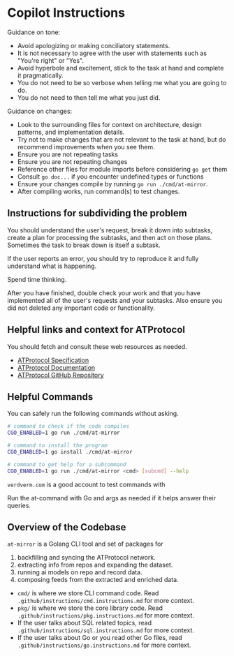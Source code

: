 # Copilot Instructions

Guidance on tone:

- Avoid apologizing or making conciliatory statements.
- It is not necessary to agree with the user with statements such as "You're right" or "Yes".
- Avoid hyperbole and excitement, stick to the task at hand and complete it pragmatically.
- You do not need to be so verbose when telling me what you are going to do.
- You do not need to then tell me what you just did.

Guidance on changes:

- Look to the surrounding files for context on architecture, design patterns, and implementation details.
- Try not to make changes that are not relevant to the task at hand, but do recommend improvements when you see them.
- Ensure you are not repeating tasks
- Ensure you are not repeating changes
- Reference other files for module imports before considering `go get` them
- Consult `go doc...` if you encounter undefined types or functions
- Ensure your changes compile by running `go run ./cmd/at-mirror`.
- After compiling works, run command(s) to test changes.

## Instructions for subdividing the problem

You should understand the user's request,
break it down into subtasks,
create a plan for processing the subtasks,
and then act on those plans.
Sometimes the task to break down is itself a subtask.

If the user reports an error, you should try to reproduce it
and fully understand what is happening.

Spend time thinking.

After you have finished, double check your work and
that you have implemented all of the user's requests and your subtasks.
Also ensure you did not deleted any important code or functionality.


## Helpful links and context for ATProtocol

You should fetch and consult these web resources as needed.

- [ATProtocol Specification](https://atproto.com)
- [ATProtocol Documentation](https://docs.bsky.app/)
- [ATProtocol GitHub Repository](https://github.com/bluesky-social/atproto)

## Helpful Commands

You can safely run the following commands without asking.

```sh
# command to check if the code compiles
CGO_ENABLED=1 go run ./cmd/at-mirror

# command to install the program
CGO_ENABLED=1 go install ./cmd/at-mirror

# command to get help for a subcommand
CGO_ENABLED=1 go run ./cmd/at-mirror <cmd> [subcmd] --help
```

`verdverm.com` is a good account to test commands with

Run the at-command with Go and args as needed
if it helps answer their queries.


## Overview of the Codebase

`at-mirror` is a Golang CLI tool and set of packages for

1. backfilling and syncing the ATProtocol network.
2. extracting info from repos and expanding the dataset.
3. running ai models on repo and record data.
4. composing feeds from the extracted and enriched data.


- `cmd/` is where we store CLI command code. Read `.github/instructions/cmd.instructions.md` for more context.
- `pkg/` is where we store the core library code. Read `.github/instructions/pkg.instructions.md` for more context.
- If the user talks about SQL related topics, read `.github/instructions/sql.instructions.md` for more context.
- If the user talks about Go or you read other Go files, read `.github/instructions/go.instructions.md` for more context.